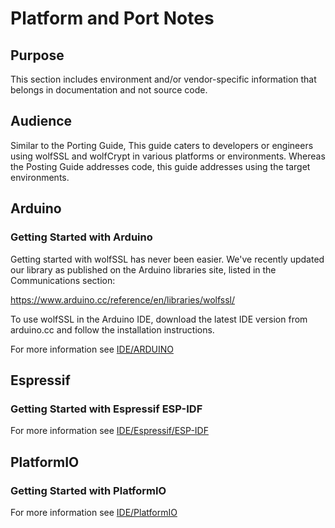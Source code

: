 # Platform and Port Notes

## Purpose

This section includes environment and/or vendor-specific information
that belongs in documentation and not source code.

## Audience

Similar to the Porting Guide, This guide caters to developers or engineers using wolfSSL and wolfCrypt in various platforms or environments.
Whereas the Posting Guide addresses code, this guide addresses using the target
environments.

## Arduino

### Getting Started with Arduino

Getting started with wolfSSL has never been easier. We've recently updated our library as published on the Arduino libraries site, listed in the Communications section:

https://www.arduino.cc/reference/en/libraries/wolfssl/

To use wolfSSL in the Arduino IDE, download the latest IDE version from arduino.cc and follow the installation instructions.

For more information see [IDE/ARDUINO](https://github.com/wolfSSL/wolfssl/tree/master/IDE/ARDUINO)

## Espressif

### Getting Started with Espressif ESP-IDF

For more information see [IDE/Espressif/ESP-IDF](https://github.com/wolfSSL/wolfssl/blob/master/IDE/Espressif/ESP-IDF/README.md)

## PlatformIO

### Getting Started with PlatformIO

For more information see [IDE/PlatformIO](https://github.com/wolfSSL/wolfssl/tree/master/IDE/PlatformIO)